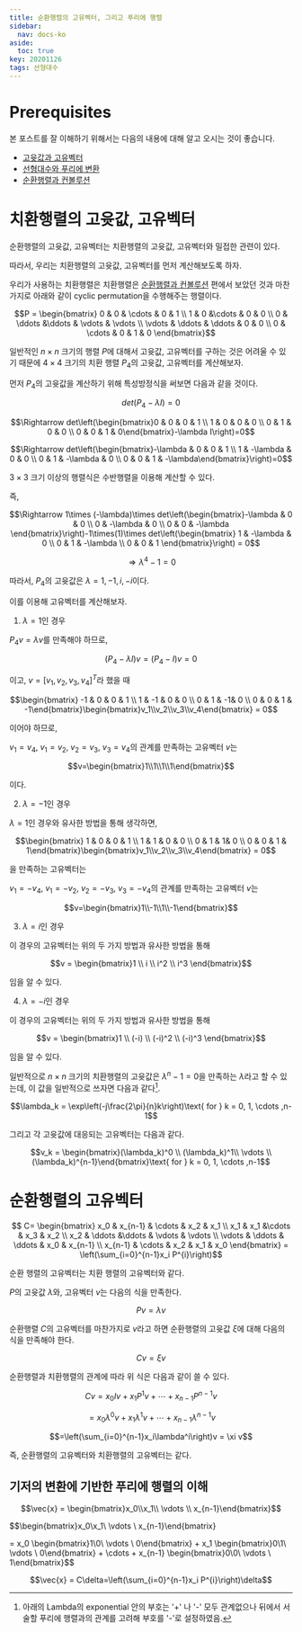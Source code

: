 ```yaml
---
title: 순환행렬의 고유벡터, 그리고 푸리에 행렬
sidebar:
  nav: docs-ko
aside:
  toc: true
key: 20201126
tags: 선형대수
---
```


# Prerequisites

본 포스트를 잘 이해하기 위해서는 다음의 내용에 대해 알고 오시는 것이 좋습니다.

* [고윳값과 고유벡터](https://angeloyeo.github.io/2019/07/17/eigen_vector.html)
* [선형대수와 푸리에 변환](https://angeloyeo.github.io/2020/11/08/linear_algebra_and_Fourier_transform.html)
* [순환행렬과 컨볼루션](https://angeloyeo.github.io/2020/11/25/permutation_and_circulant_matrix.html)

# 치환행렬의 고윳값, 고유벡터

순환행렬의 고윳값, 고유벡터는 치환행렬의 고윳값, 고유벡터와 밀접한 관련이 있다.

따라서, 우리는 치환행렬의 고윳값, 고유벡터를 먼저 계산해보도록 하자.

우리가 사용하는 치환행렬은 치환행렬은 [순환행렬과 컨볼루션](https://angeloyeo.github.io/2020/11/25/permutation_and_circulant_matrix.html) 편에서 보았던 것과 마찬가지로 아래와 같이 cyclic permutation을 수행해주는 행렬이다.

$$P = \begin{bmatrix}
  0 & 0 & \cdots & 0 & 1 \\ 
  1 & 0 &\cdots & 0 & 0 \\
  0 & \ddots &\ddots & \vdots & \vdots \\
  \vdots & \ddots & \ddots & 0 & 0 \\
  0 & \cdots & 0 & 1 & 0
\end{bmatrix}$$

일반적인 $n\times n$ 크기의 행렬 $P$에 대해서 고윳값, 고유벡터를 구하는 것은 어려울 수 있기 때문에 $4\times 4$ 크기의 치환 행렬 $P_4$의 고윳값, 고유벡터를 계산해보자.

먼저 $P_4$의 고윳값을 계산하기 위해 특성방정식을 써보면 다음과 같을 것이다.

$$det(P_4-\lambda I) = 0$$

$$\Rightarrow det\left(\begin{bmatrix}0 & 0 & 0 & 1 \\ 1 & 0 & 0 & 0 \\ 0 & 1 & 0 & 0 \\ 0 & 0 & 1 & 0\end{bmatrix}-\lambda I\right)=0$$

$$\Rightarrow det\left(\begin{bmatrix}-\lambda & 0 & 0 & 1 \\ 1 & -\lambda & 0 & 0 \\ 0 & 1 & -\lambda & 0 \\ 0 & 0 & 1 & -\lambda\end{bmatrix}\right)=0$$

$3\times 3$ 크기 이상의 행렬식은 수반행렬을 이용해 계산할 수 있다.

즉,

$$\Rightarrow 1\times (-\lambda)\times det\left(\begin{bmatrix}-\lambda & 0 & 0 \\ 0 & -\lambda & 0 \\ 0 & 0 & -\lambda \end{bmatrix}\right)-1\times(1)\times det\left(\begin{bmatrix} 1 & -\lambda & 0 \\ 0 & 1 & -\lambda \\ 0 & 0 & 1 \end{bmatrix}\right) = 0$$

$$\Rightarrow \lambda^4 - 1 = 0$$

따라서, $P_4$의 고윳값은 $\lambda = 1, -1, i, -i$이다.

이를 이용해 고유벡터를 계산해보자.
  
1) $\lambda = 1$인 경우

$P_4v=\lambda v$를 만족해야 하므로,

$$(P_4-\lambda I)v = (P_4-I)v = 0$$

이고, $v = [v_1, v_2, v_3, v_4]^T$라 했을 때

$$\begin{bmatrix}
  -1 & 0 & 0 & 1 \\ 
  1 & -1 & 0 & 0 \\ 
  0 & 1 & -1& 0 \\ 
  0 & 0 & 1 & -1\end{bmatrix}\begin{bmatrix}v_1\\v_2\\v_3\\v_4\end{bmatrix} = 0$$

이어야 하므로, 

$v_1=v_4$, $v_1 = v_2$, $v_2=v_3$, $v_3 = v_4$의 관계를 만족하는 고유벡터 $v$는 

$$v=\begin{bmatrix}1\\1\\1\\1\end{bmatrix}$$

이다.

2) $\lambda = -1$인 경우

$\lambda = 1$인 경우와 유사한 방법을 통해 생각하면,

$$\begin{bmatrix}
  1 & 0 & 0 & 1 \\ 
  1 & 1 & 0 & 0 \\ 
  0 & 1 & 1& 0 \\ 
  0 & 0 & 1 & 1\end{bmatrix}\begin{bmatrix}v_1\\v_2\\v_3\\v_4\end{bmatrix} = 0$$

을 만족하는 고유벡터는 

$v_1=-v_4$, $v_1 = -v_2$, $v_2=-v_3$, $v_3 = -v_4$의 관계를 만족하는 고유벡터 $v$는 

$$v=\begin{bmatrix}1\\-1\\1\\-1\end{bmatrix}$$

3) $\lambda = i$인 경우

이 경우의 고유벡터는 위의 두 가지 방법과 유사한 방법을 통해

$$v = \begin{bmatrix}1 \\ i \\ i^2 \\ i^3 \end{bmatrix}$$

임을 알 수 있다.

4) $\lambda = -i$인 경우

이 경우의 고유벡터는 위의 두 가지 방법과 유사한 방법을 통해

$$v = \begin{bmatrix}1 \\ (-i) \\ (-i)^2 \\ (-i)^3 \end{bmatrix}$$

임을 알 수 있다.

일반적으로 $n\times n$ 크기의 치환행렬의 고윳값은 $\lambda^n-1=0$을 만족하는 $\lambda$라고 할 수 있는데, 이 값을 일반적으로 쓰자면 다음과 같다[^1].

[^1]: 아래의 Lambda의 exponential 안의 부호는 '+' 나 '-' 모두 관계없으나 뒤에서 서술할 푸리에 행렬과의 관계를 고려해 부호를 '-'로 설정하였음.

$$\lambda_k = \exp\left(-j\frac{2\pi}{n}k\right)\text{ for } k = 0, 1, \cdots ,n-1$$

그리고 각 고윳값에 대응되는 고유벡터는 다음과 같다.

$$v_k = \begin{bmatrix}(\lambda_k)^0 \\ (\lambda_k)^1\\ \vdots \\ (\lambda_k)^{n-1}\end{bmatrix}\text{ for } k = 0, 1, \cdots ,n-1$$

# 순환행렬의 고유벡터

$$ C=  \begin{bmatrix}
  x_0 & x_{n-1} & \cdots & x_2 & x_1 \\ 
  x_1 & x_1 &\cdots & x_3 & x_2 \\
  x_2 & \ddots &\ddots & \vdots & \vdots \\
  \vdots & \ddots & \ddots & x_0 & x_{n-1} \\
  x_{n-1} & \cdots & x_2 & x_1 & x_0
\end{bmatrix} = \left(\sum_{i=0}^{n-1}x_i P^{i}\right)$$

순환 행렬의 고유벡터는 치환 행렬의 고유벡터와 같다.

$P$의 고윳값 $\lambda$와, 고유벡터 $v$는 다음의 식을 만족한다.

$$Pv=\lambda v$$

순환행렬 $C$의 고유벡터를 마찬가지로 $v$라고 하면 순환행렬의 고윳값 $\xi$에 대해 다음의 식을 만족해야 한다.

$$Cv=\xi v$$

순환행렬과 치환행렬의 관계에 따라 위 식은 다음과 같이 쓸 수 있다.

$$Cv = x_0 I v + x_1 P^1 v + \cdots + x_{n-1}P^{n-1}v$$

$$=x_0 \lambda^0 v + x_1 \lambda^1 v + \cdots + x_{n-1}\lambda^{n-1}v$$

$$=\left(\sum_{i=0}^{n-1}x_i\lambda^i\right)v = \xi v$$

즉, 순환행렬의 고유벡터와 치환행렬의 고유벡터는 같다.

## 기저의 변환에 기반한 푸리에 행렬의 이해

$$\vec{x} = \begin{bmatrix}x_0\\x_1\\ \vdots \\ x_{n-1}\end{bmatrix}$$

$$\begin{bmatrix}x_0\\x_1\\ \vdots \\ x_{n-1}\end{bmatrix}

= x_0 \begin{bmatrix}1\\0\\ \vdots \\ 0\end{bmatrix} + x_1 \begin{bmatrix}0\\1\\ \vdots \\ 0\end{bmatrix} + \cdots + x_{n-1} \begin{bmatrix}0\\0\\ \vdots \\ 1\end{bmatrix}$$

$$\vec{x} = C\delta=\left(\sum_{i=0}^{n-1}x_i P^{i}\right)\delta$$
